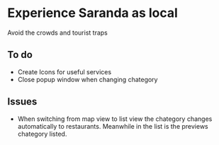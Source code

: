# Experience Saranda as local

Avoid the crowds and tourist traps

## To do

- Create Icons for useful services
- Close popup window when changing chategory

## Issues

- When switching from map view to list view the chategory changes automatically to restaurants. Meanwhile in the list is the previews chategory listed.
